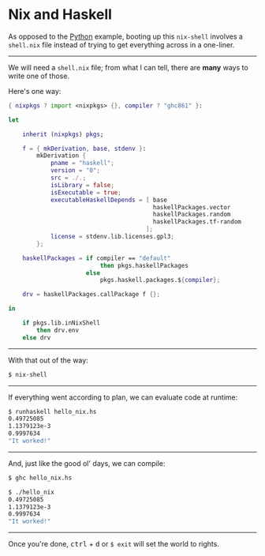 # Nix and Haskell

As opposed to the [Python](https://github.com/albertgoncalves/hello_nix/tree/master/py) example, booting up this `nix-shell` involves a `shell.nix` file instead of trying to get everything across in a one-liner.

---
We will need a `shell.nix` file; from what I can tell, there are **many** ways to write one of those.

Here's one way:

```nix
{ nixpkgs ? import <nixpkgs> {}, compiler ? "ghc861" }:

let

    inherit (nixpkgs) pkgs;

    f = { mkDerivation, base, stdenv }:
        mkDerivation {
            pname = "haskell";
            version = "0";
            src = ./.;
            isLibrary = false;
            isExecutable = true;
            executableHaskellDepends = [ base
                                         haskellPackages.vector
                                         haskellPackages.random
                                         haskellPackages.tf-random
                                       ];
            license = stdenv.lib.licenses.gpl3;
        };

    haskellPackages = if compiler == "default"
                          then pkgs.haskellPackages
                      else
                          pkgs.haskell.packages.${compiler};

    drv = haskellPackages.callPackage f {};

in

    if pkgs.lib.inNixShell
        then drv.env
    else drv
```

---
With that out of the way:
```bash
$ nix-shell
```

---
If everything went according to plan, we can evaluate code at runtime:
```bash
$ runhaskell hello_nix.hs
0.49725085
1.1379123e-3
0.9997634
"It worked!"
```

---
And, just like the good ol' days, we can compile:
```bash
$ ghc hello_nix.hs
```
```bash
$ ./hello_nix
0.49725085
1.1379123e-3
0.9997634
"It worked!"
```

---
Once you're done, <kbd>ctrl</kbd> + <kbd>d</kbd> or `$ exit` will set the world to rights.
